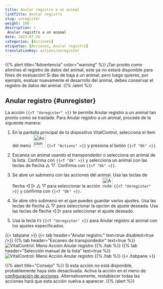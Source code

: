 ```yaml
---
title: Anular registro a un animal
linkTitle: Anular registro
slug: unregister
weight: 100
description: >
 Anular registro a un animal
date: 2023-07-26
categorías: [Acciones]
etiquetas: [Acciones, Anular registro]
translationKey: actions/unregister
---
```

{{% alert title="Advertencia" color="warning" %}}
¡Tan pronto como elimines el registro de datos del animal, este ya no estará disponible para fines de evaluación! Si das de baja a un animal, pero luego quieres, por ejemplo, evaluar nuevamente el desarrollo del animal, debes conservar el registro de datos del animal.
{{% /alert %}}

## Anular registro {#unregister}

La acción `{{<T "Unregister" >}}` te permite Anular registro a un animal tan pronto como se traslade. Para Anular registro a un animal, procede de la siguiente manera:

1. En la pantalla principal de tu dispositivo VitalControl, selecciona el ítem del menú &nbsp;<img src="/icons/actions.svg" width="40" align="bottom" alt="Acciones" /> `{{<T "Actions" >}}` y presiona el botón `{{<T "Ok" >}}`.

2. Escanea un animal usando el transpondedor o selecciona un animal de la lista. Confirma con `{{<T "Ok" >}}` y selecciona un animal con las teclas de flecha △ ▽. Confirma con `{{<T "Ok" >}}`.

3. Se abre un submenú con las acciones del animal. Usa las teclas de flecha ◁ ▷ △ ▽ para seleccionar la acción &nbsp;<img src="/icons/actions/unregister.svg" width="33" align="bottom" alt="Anular registro" /> `{{<T "Unregister" >}}` y confirma con `{{<T "Ok" >}}`.

4. Se abre otro submenú en el que puedes guardar varios ajustes. Usa las teclas de flecha △ ▽ para seleccionar la opción de ajuste deseada. Usa las teclas de flecha ◁ ▷ para seleccionar el ajuste deseado.

5. Usa la tecla `F3` `{{<T "Unregister" >}}` para Anular registro al animal con los ajustes especificados.

{{< tabpane >}}
{{< tab header="Anular registro:" text=true disabled=true />}}
{{% tab header="Escaneo de transpondedor" text=true %}}
![VitalControl: Menú Acción Anular registro](../images/unregister-scan.png "Anular registro a un animal")
{{% /tab %}}
{{% tab header="Selección manual de la lista" text=true %}}
![VitalControl: Menú Acción Anular registro](../images/unregister.png "Anular registro a un animal")
{{% /tab %}}
{{< /tabpane >}}


{{% alert title="Consejo" %}}
Si esta acción no está disponible, probablemente haya sido desactivada. Activa la acción en el menú de [configuración de acciones](/es/docs/actions/setting/). Alternativamente, restablecer todas las acciones hará que esta acción vuelva a aparecer.
{{% /alert %}}
